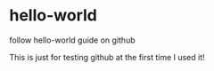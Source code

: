 # hello-world
follow hello-world guide on github

This is just for testing github at the first time I used it!
